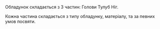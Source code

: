 Обладунок складається з 3 частин:
Голови
Тулуб
Ніг.

Кожна частина складається з типу обладунку, матеріалу, та за певних умов посвяти.
